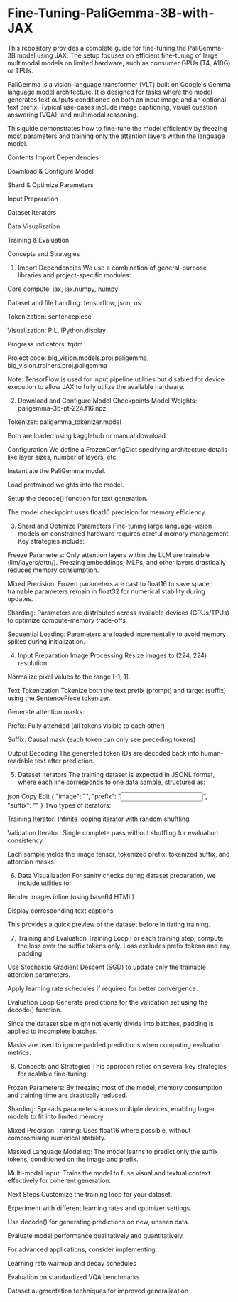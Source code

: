 # Fine-Tuning-PaliGemma-3B-with-JAX

This repository provides a complete guide for fine-tuning the PaliGemma-3B model using JAX. The setup focuses on efficient fine-tuning of large multimodal models on limited hardware, such as consumer GPUs (T4, A10G) or TPUs.

PaliGemma is a vision-language transformer (VLT) built on Google's Gemma language model architecture. It is designed for tasks where the model generates text outputs conditioned on both an input image and an optional text prefix. Typical use-cases include image captioning, visual question answering (VQA), and multimodal reasoning.

This guide demonstrates how to fine-tune the model efficiently by freezing most parameters and training only the attention layers within the language model.

Contents
Import Dependencies

Download & Configure Model

Shard & Optimize Parameters

Input Preparation

Dataset Iterators

Data Visualization

Training & Evaluation

Concepts and Strategies

1. Import Dependencies
We use a combination of general-purpose libraries and project-specific modules:

Core compute: jax, jax.numpy, numpy

Dataset and file handling: tensorflow, json, os

Tokenization: sentencepiece

Visualization: PIL, IPython.display

Progress indicators: tqdm

Project code: big_vision.models.proj.paligemma, big_vision.trainers.proj.paligemma

Note: TensorFlow is used for input pipeline utilities but disabled for device execution to allow JAX to fully utilize the available hardware.

2. Download and Configure Model
Checkpoints
Model Weights: paligemma-3b-pt-224.f16.npz

Tokenizer: paligemma_tokenizer.model

Both are loaded using kagglehub or manual download.

Configuration
We define a FrozenConfigDict specifying architecture details like layer sizes, number of layers, etc.

Instantiate the PaliGemma model.

Load pretrained weights into the model.

Setup the decode() function for text generation.

The model checkpoint uses float16 precision for memory efficiency.

3. Shard and Optimize Parameters
Fine-tuning large language-vision models on constrained hardware requires careful memory management. Key strategies include:

Freeze Parameters: Only attention layers within the LLM are trainable (llm/layers/attn/). Freezing embeddings, MLPs, and other layers drastically reduces memory consumption.

Mixed Precision: Frozen parameters are cast to float16 to save space; trainable parameters remain in float32 for numerical stability during updates.

Sharding: Parameters are distributed across available devices (GPUs/TPUs) to optimize compute-memory trade-offs.

Sequential Loading: Parameters are loaded incrementally to avoid memory spikes during initialization.

4. Input Preparation
Image Processing
Resize images to (224, 224) resolution.

Normalize pixel values to the range [-1, 1].

Text Tokenization
Tokenize both the text prefix (prompt) and target (suffix) using the SentencePiece tokenizer.

Generate attention masks:

Prefix: Fully attended (all tokens visible to each other)

Suffix: Causal mask (each token can only see preceding tokens)

Output Decoding
The generated token IDs are decoded back into human-readable text after prediction.

5. Dataset Iterators
The training dataset is expected in JSONL format, where each line corresponds to one data sample, structured as:

json
Copy
Edit
{
  "image": "<image filename>",
  "prefix": "<input prompt>",
  "suffix": "<target output text>"
}
Two types of iterators:

Training Iterator: Infinite looping iterator with random shuffling.

Validation Iterator: Single complete pass without shuffling for evaluation consistency.

Each sample yields the image tensor, tokenized prefix, tokenized suffix, and attention masks.

6. Data Visualization
For sanity checks during dataset preparation, we include utilities to:

Render images inline (using base64 HTML)

Display corresponding text captions

This provides a quick preview of the dataset before initiating training.

7. Training and Evaluation
Training Loop
For each training step, compute the loss over the suffix tokens only. Loss excludes prefix tokens and any padding.

Use Stochastic Gradient Descent (SGD) to update only the trainable attention parameters.

Apply learning rate schedules if required for better convergence.

Evaluation Loop
Generate predictions for the validation set using the decode() function.

Since the dataset size might not evenly divide into batches, padding is applied to incomplete batches.

Masks are used to ignore padded predictions when computing evaluation metrics.

8. Concepts and Strategies
This approach relies on several key strategies for scalable fine-tuning:

Frozen Parameters: By freezing most of the model, memory consumption and training time are drastically reduced.

Sharding: Spreads parameters across multiple devices, enabling larger models to fit into limited memory.

Mixed Precision Training: Uses float16 where possible, without compromising numerical stability.

Masked Language Modeling: The model learns to predict only the suffix tokens, conditioned on the image and prefix.

Multi-modal Input: Trains the model to fuse visual and textual context effectively for coherent generation.

Next Steps
Customize the training loop for your dataset.

Experiment with different learning rates and optimizer settings.

Use decode() for generating predictions on new, unseen data.

Evaluate model performance qualitatively and quantitatively.

For advanced applications, consider implementing:

Learning rate warmup and decay schedules

Evaluation on standardized VQA benchmarks

Dataset augmentation techniques for improved generalization

